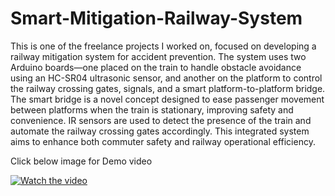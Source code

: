 # Smart-Mitigation-Railway-System

This is one of the freelance projects I worked on, focused on developing a railway mitigation system for accident prevention. The system uses two Arduino boards—one placed on the train to handle obstacle avoidance using an HC-SR04 ultrasonic sensor, and another on the platform to control the railway crossing gates, signals, and a smart platform-to-platform bridge. The smart bridge is a novel concept designed to ease passenger movement between platforms when the train is stationary, improving safety and convenience. IR sensors are used to detect the presence of the train and automate the railway crossing gates accordingly. This integrated system aims to enhance both commuter safety and railway operational efficiency.

Click below image for Demo video

[![Watch the video](https://img.youtube.com/vi/NW6MhoAJqUc/maxresdefault.jpg)](https://youtu.be/NW6MhoAJqUc)


